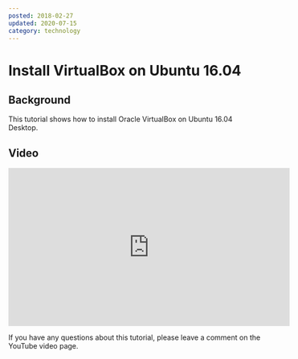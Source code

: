 ```yaml
---
posted: 2018-02-27
updated: 2020-07-15
category: technology
---
```


# Install VirtualBox on Ubuntu 16.04

## Background

This tutorial shows how to install Oracle VirtualBox on Ubuntu 16.04 Desktop. 

## Video

<iframe width="560" height="315" src="https://www.youtube.com/embed/07nIeI2guXs" frameborder="0" allow="autoplay; encrypted-media" allowfullscreen></iframe>

If you have any questions about this tutorial, please leave a comment on the YouTube video page.


